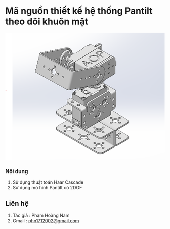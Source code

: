 # Mã nguồn thiết kế hệ thống Pantilt theo dõi khuôn mặt 
![moHinh](./Other/base.png)

### Nội dung
1. Sử dụng thuật toán Haar Cascade
2. Sử dụng mô hình Pantilt có 2DOF


## Liên hệ
1. Tác giả : Phạm Hoàng Nam
3. Gmail : phn1712002@gmail.com 